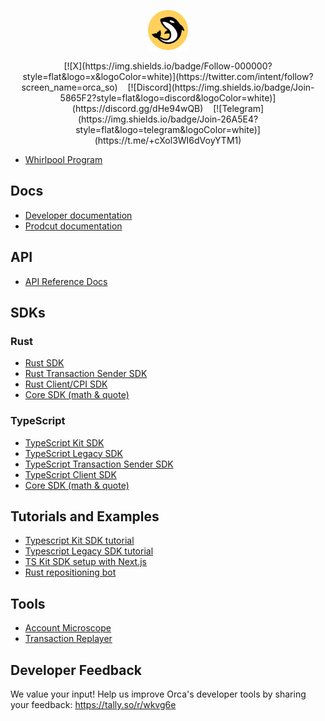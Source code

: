 <p align="center">
  <img src="./logomark.png" alt="Orca Logo" width="64px"/>
</p>
<p align="center">
  [![X](https://img.shields.io/badge/Follow-000000?style=flat&logo=x&logoColor=white)](https://twitter.com/intent/follow?screen_name=orca_so)
  &nbsp;&nbsp;
  [![Discord](https://img.shields.io/badge/Join-5865F2?style=flat&logo=discord&logoColor=white)](https://discord.gg/dHe94wQB)
  &nbsp;&nbsp;
  [![Telegram](https://img.shields.io/badge/Join-26A5E4?style=flat&logo=telegram&logoColor=white)](https://t.me/+cXol3WI6dVoyYTM1)
</p>

- [Whirlpool Program](https://github.com/orca-so/whirlpools/tree/main/programs/whirlpool)

## Docs

- [Developer documentation](https://dev.orca.so/)
- [Prodcut documentation](https://docs.orca.so/)

## API

- [API Reference Docs](https://api.orca.so/docs)

## SDKs

### Rust

- [Rust SDK](https://github.com/orca-so/whirlpools/tree/main/rust-sdk/whirlpool)
- [Rust Transaction Sender SDK](https://github.com/orca-so/whirlpools/tree/main/rust-sdk/tx-sender)
- [Rust Client/CPI SDK](https://github.com/orca-so/whirlpools/tree/main/rust-sdk/client)
- [Core SDK (math & quote)](https://github.com/orca-so/whirlpools/tree/main/rust-sdk/core)

### TypeScript

- [TypeScript Kit SDK](https://github.com/orca-so/whirlpools/tree/main/ts-sdk/whirlpool)
- [TypeScript Legacy SDK](https://github.com/orca-so/whirlpools/tree/main/legacy-sdk/whirlpool)
- [TypeScript Transaction Sender SDK](https://github.com/orca-so/whirlpools/tree/main/ts-sdk/tx-sender)
- [TypeScript Client SDK](https://github.com/orca-so/whirlpools/tree/main/ts-sdk/client)
- [Core SDK (math & quote)](https://github.com/orca-so/whirlpools/tree/main/rust-sdk/core)

## Tutorials and Examples

- [Typescript Kit SDK tutorial](https://github.com/orca-so/whirlpools-sdk-tutorial-kit)
- [Typescript Legacy SDK tutorial](https://github.com/orca-so/whirlpools-sdk-tutorial-legacy)
- [TS Kit SDK setup with Next.js](https://github.com/orca-so/whirlpools/tree/main/examples/ts-sdk/next)
- [Rust repositioning bot](https://github.com/orca-so/whirlpools/tree/main/examples/rust-sdk/whirlpool_repositioning_bot)

## Tools

- [Account Microscope](https://github.com/orca-so/account-microscope)
- [Transaction Replayer](https://github.com/orca-so/whirlpool-tx-replayer)

## Developer Feedback

We value your input! Help us improve Orca's developer tools by sharing your feedback: https://tally.so/r/wkvg6e

